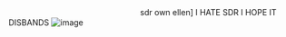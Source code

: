 ㅤㅤㅤㅤㅤㅤㅤㅤㅤㅤㅤㅤㅤㅤㅤㅤㅤㅤsdr own ellen] I HATE SDR I HOPE IT DISBANDS
![image](https://github.com/user-attachments/assets/bdc8695d-e202-40c6-90a2-1504471b8734)
